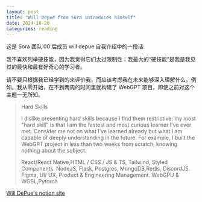 ```yaml
---
layout: post
title: "Will Depue from Sora introduces himself"
date: 2024-10-20
categories: reading
---
```


这是 Sora 团队 00 后成员 will depue 自我介绍中的一段话:

我不喜欢列举硬技能，因为我觉得它们太过限制性：我最大的“硬技能”是我是我见过的最快和最有好奇心的学习者。

请不要只根据我已经学到的来评价我，而应该考虑我在未来能够深入理解什么。例如，我从零开始，在不到两周的时间里就构建了 WebGPT 项目，即使之前对这个主题一无所知。

> Hard Skills
> 
> I dislike presenting hard skills because I find them restrictive: my most "hard skill" is that I am the fastest and most curious learner I've ever met. Consider me not on what I've learned already but what I am capable of deeply understanding in the future. For example, I built the WebGPT project in less than two weeks from scratch, knowing nothing about the subject.
> 
> React/React Native,HTML / CSS / JS & TS, Tailwind, Styled Components. NodeJS, Flask, Postgres, MongoDB,Redis, DiscordJS. Figma, UI/ UX, Product & Engineering Management. WebGPU & WGSL,Pytorch

[Will DePue's notion site](https://depue.notion.site/Will-DePue-8b7af67a213e429b91134d0529b6dfa7)
